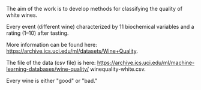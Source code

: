 The aim of the work is to develop methods for classifying the quality of white wines. 

Every event (different wine) characterized by 11 biochemical variables and a rating (1–10) after tasting. 

More information can be found here: https://archive.ics.uci.edu/ml/datasets/Wine+Quality.

The file of the data (csv file) is here: https://archive.ics.uci.edu/ml/machine-learning-databases/wine-quality/
winequality-white.csv. 

Every wine is either "good" or "bad."

